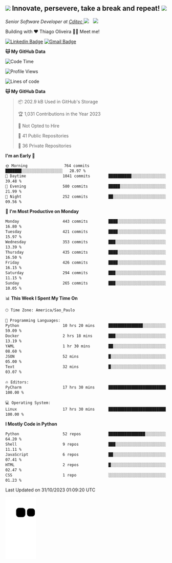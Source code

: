 <h2><img src="https://emojis.slackmojis.com/emojis/images/1531849430/4246/blob-sunglasses.gif?1531849430" width="30"/> Innovate, persevere, take a break and repeat! <img src="https://media.giphy.com/media/12oufCB0MyZ1Go/giphy.gif" width="50"></h2>
<img align='right' src="https://media.giphy.com/media/M9gbBd9nbDrOTu1Mqx/giphy.gif" width="230">
<p><em>Senior Software Developer at <a href="https://www.cditec.com.br/">Cditec
</a><img src="https://media.giphy.com/media/WUlplcMpOCEmTGBtBW/giphy.gif" width="30"> 
</em></p>



Building with ❤️ Thiago Oliveira 👋🏽 Meet me!

[![Linkedin Badge](https://img.shields.io/badge/-Thiago-blue?style=flat-square&logo=Linkedin&logoColor=white&link=https://www.linkedin.com/in/tgmarinho/)](https://www.linkedin.com/in/thiagoceconelo/) 
[![Gmail Badge](https://img.shields.io/badge/-thiceconelo@gmail.com-c14438?style=flat-square&logo=Gmail&logoColor=white&link=mailto:thiceconelo@gmail.com)](mailto:thiceconelo@gmail.com)

</em></p>

<!-- <span style="height ">
![Anurag's GitHub stats](https://github-readme-stats.vercel.app/api?username=arthurspk&show_icons=true&theme=tokyonight)
</span> -->

**🐱 My GitHub Data** 
<!--START_SECTION:waka-->
![Code Time](http://img.shields.io/badge/Code%20Time-794%20hrs%2011%20mins-blue)

![Profile Views](http://img.shields.io/badge/Profile%20Views-0-blue)

![Lines of code](https://img.shields.io/badge/From%20Hello%20World%20I%27ve%20Written-3.9%20million%20lines%20of%20code-blue)

**🐱 My GitHub Data** 

> 📦 202.9 kB Used in GitHub's Storage 
 > 
> 🏆 1,031 Contributions in the Year 2023
 > 
> 🚫 Not Opted to Hire
 > 
> 📜 41 Public Repositories 
 > 
> 🔑 36 Private Repositories 
 > 
**I'm an Early 🐤** 

```text
🌞 Morning                764 commits         ███████░░░░░░░░░░░░░░░░░░   28.97 % 
🌆 Daytime                1041 commits        ██████████░░░░░░░░░░░░░░░   39.48 % 
🌃 Evening                580 commits         █████░░░░░░░░░░░░░░░░░░░░   21.99 % 
🌙 Night                  252 commits         ██░░░░░░░░░░░░░░░░░░░░░░░   09.56 % 
```
📅 **I'm Most Productive on Monday** 

```text
Monday                   443 commits         ████░░░░░░░░░░░░░░░░░░░░░   16.80 % 
Tuesday                  421 commits         ████░░░░░░░░░░░░░░░░░░░░░   15.97 % 
Wednesday                353 commits         ███░░░░░░░░░░░░░░░░░░░░░░   13.39 % 
Thursday                 435 commits         ████░░░░░░░░░░░░░░░░░░░░░   16.50 % 
Friday                   426 commits         ████░░░░░░░░░░░░░░░░░░░░░   16.15 % 
Saturday                 294 commits         ███░░░░░░░░░░░░░░░░░░░░░░   11.15 % 
Sunday                   265 commits         ███░░░░░░░░░░░░░░░░░░░░░░   10.05 % 
```


📊 **This Week I Spent My Time On** 

```text
🕑︎ Time Zone: America/Sao_Paulo

💬 Programming Languages: 
Python                   10 hrs 20 mins      ███████████████░░░░░░░░░░   59.09 % 
Docker                   2 hrs 18 mins       ███░░░░░░░░░░░░░░░░░░░░░░   13.19 % 
YAML                     1 hr 30 mins        ██░░░░░░░░░░░░░░░░░░░░░░░   08.60 % 
JSON                     52 mins             █░░░░░░░░░░░░░░░░░░░░░░░░   05.00 % 
Text                     32 mins             █░░░░░░░░░░░░░░░░░░░░░░░░   03.07 % 

🔥 Editors: 
PyCharm                  17 hrs 30 mins      █████████████████████████   100.00 % 

💻 Operating System: 
Linux                    17 hrs 30 mins      █████████████████████████   100.00 % 
```

**I Mostly Code in Python** 

```text
Python                   52 repos            ████████████████░░░░░░░░░   64.20 % 
Shell                    9 repos             ███░░░░░░░░░░░░░░░░░░░░░░   11.11 % 
JavaScript               6 repos             ██░░░░░░░░░░░░░░░░░░░░░░░   07.41 % 
HTML                     2 repos             █░░░░░░░░░░░░░░░░░░░░░░░░   02.47 % 
CSS                      1 repo              ░░░░░░░░░░░░░░░░░░░░░░░░░   01.23 % 
```




 Last Updated on 31/10/2023 01:09:20 UTC
<!--END_SECTION:waka-->

![Snake animation](https://github.com/rafaballerini/rafaballerini/blob/output/github-contribution-grid-snake.svg)


<!---
ceconelo/ceconelo is a ✨ special ✨ repository because its `README.md` (this file) appears on your GitHub profile.
You can click the Preview link to take a look at your changes.
--->
